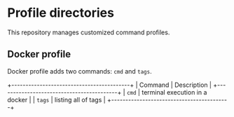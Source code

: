 # Profile directories

This repository manages customized command profiles.

## Docker profile

Docker profile adds two commands: `cmd` and `tags`.

+------------------------------------------+
| Command | Description                    |
+------------------------------------------+
| `cmd`   | terminal execution in a docker |
| `tags`  | listing all of tags            | 
+------------------------------------------+

